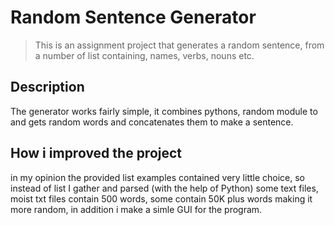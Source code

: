# Random Sentence Generator
> This is an assignment project that generates a random sentence,
> from a number of list containing, names, verbs, nouns etc.

## Description



The generator works fairly simple, it combines pythons, random module
to and gets random words and concatenates them to make a sentence.

## How i improved the project
in my opinion the provided list examples contained very little choice, so instead of list I gather and parsed (with the help of Python) some text files, moist txt files contain 500 words, some contain 50K plus words making it more random, in addition i make a simle GUI for the program. 
